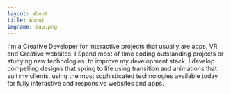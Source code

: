 ```yaml
---
layout: about
title: About
imgname: sau.png
---
```


 I'm a Creative Developer for interactive projects that usually are apps, VR and Creative
        websites. I Spend most of time coding outstanding projects or studying new technologies. to improve my
        development stack. I develop compelling designs that spring to life using transition and animations that suit my
        clients, using the most sophisticated technologies available today for fully interactive and responsive websites
        and apps.